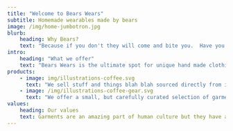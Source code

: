 ```yaml
---
title: "Welcome to Bears Wears"
subtitle: Homemade wearables made by bears
image: /img/home-jumbotron.jpg
blurb:
    heading: Why Bears?
    text: "Because if you don't they will come and bite you.  Have you ever seen a bears claws? Holy fuck dude.  That shit will end you in one quick swipe.  You wouldn't stand a chance.  Unless you're wearing Bears Wears TM, these motherfucking badass garms will literally stop bear attacks.  Literally!"
intro:
    heading: "What we offer"
    text: "Bears Wears is the ultimate spot for unique hand made clothing lovers who want to support the bears that make them."
products:
    - image: img/illustrations-coffee.svg
      text: "We sell stuff and things blah blah sourced directly from independent bears. We’re proud to offer a variety of garments made with great care for the environment and local communities. Check our posts or contact us directly for custom shit."
    - image: /img/illustrations-coffee-gear.svg
      text: "We offer a small, but carefully curated selection of garments and custom items for every taste and desire. No matter if you're a fucking hippie weirdo or some fancy pants artisan coffee drinker, you’ll find an item to fall in love with in our shop."
values:
    heading: Our values
    text: Garments are an amazing part of human culture but they have a dark side too – one of colonialism and mindless abuse of natural resources and human lives. We want to turn this around and return the garment trade to the it's exhilarating, empowering and unifying nature.
---
```


